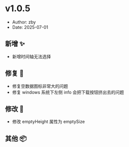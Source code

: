 # v1.0.5

- Author: zby
- Date: 2025-07-01

## 新增 ✨

- 新增时间轴无法选择

## 修复 🔩

- 修复空数据图标非常大的问题
- 修复 windows 系统下左侧 info 会把下载按钮挤出去的问题

## 修改 📝

- 修改 emptyHeight 属性为 emptySize

## 其他 📦
